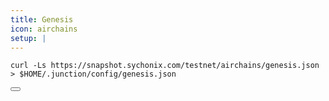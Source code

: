 ```yaml
---
title: Genesis
icon: airchains
setup: |
---
```


<div class="code-block-wrapper">
  <pre><code>curl -Ls https://snapshot.sychonix.com/testnet/airchains/genesis.json > $HOME/.junction/config/genesis.json</code></pre>
  <button class="copy-btn"><i class="fas fa-copy"></i></button>
</div>

